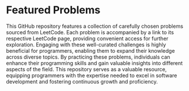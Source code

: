 # Featured Problems
This GitHub repository features a collection of carefully chosen problems sourced from LeetCode. Each problem is accompanied by a link to its respective LeetCode page, providing convenient access for further exploration. Engaging with these well-curated challenges is highly beneficial for programmers, enabling them to expand their knowledge across diverse topics. By practicing these problems, individuals can enhance their programming skills and gain valuable insights into different aspects of the field. This repository serves as a valuable resource, equipping programmers with the expertise needed to excel in software development and fostering continuous growth and proficiency.
